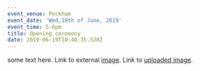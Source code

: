 ```yaml
---
event_venue: Peckham
event_date: 'Wed,19th of June, 2019'
event_time: 5-6pm
title: Opening ceremony
date: 2019-06-19T10:48:35.528Z
---
```

some text here. Link to external [image](http://tuff-studio.com/projects/raw-craft/02.jpg). Link to [uploaded image](https://raw.githubusercontent.com/tuffstudio/cmn/master/static/img/uploads/0011639107_20.jpg).
